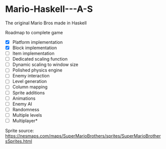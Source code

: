 # Mario-Haskell---A-S
The original Mario Bros made in Haskell

Roadmap to complete game
- [x] Platform implementation
- [x] Block implementation
- [ ] Item implementation
- [ ] Dedicated scaling function
- [ ] Dynamic scaling to window size
- [ ] Polished physics engine
- [ ] Enemy interaction
- [ ] Level generation
- [ ] Column mapping
- [ ] Sprite additions
- [ ] Animations
- [ ] Enemy AI
- [ ] Randomness
- [ ] Multiple levels
- [ ] Multiplayer*

Sprite source: https://nesmaps.com/maps/SuperMarioBrothers/sprites/SuperMarioBrothersSprites.html